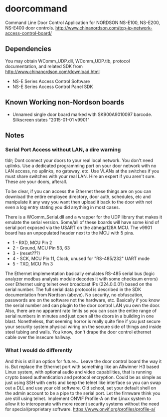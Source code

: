 # doorcommand
Command Line Door Control Application for NORDSON NS-E100, NS-E200, NS-E400 door controls.
http://www.chinanordson.com/tcp-ip-network-access-control-board/

## Dependencies
You may obtain WComm_UDP.dll, WComm_UDP.tlb, protocol documentation, and related SDK from 
http://www.chinanordson.com/download.html
* NS-E Series Access Control Software
* NS-E Series Access Control Panel SDK

## Known Working non-Nordson boards
* Unnamed single door board marked with SK900A9010097 barcode. Silkscreen states "2015-01-01 v9901"

## Notes

### Serial Port Access without LAN, a dire warning
tldr; Dont connect your doors to your real local network. You don't need uplinks. Use a dedicated programming port on your door network with no LAN access, no uplinks, no gateway, etc. Use VLANs at the switches if you must share switches with your real LAN. Hire an expert if you aren't sure. These are your doors, afterall.

To be clear, if you can access the Ethernet these things are on you can download the entire employee directory, door auth, schedules, etc and manipulate it any way you want then upload it back to the door with not even a log entry stating you did anything in most cases. 

There is a WComm_Serial.dll and a wrapper for the UDP library that makes it emulate the serial version.  Some/all of these boards will have some kind of serial port exposed via the USART on the atmega128A MCU.  The v9901 board has an unpopulated header next to the MCU with 5 pins. 
* 1 - RXD, MCU Pin 2
* 2 - Ground, MCU Pin 53, 63
* 3 - (reset???)
* 4 - SCK, MCU Pin 11, Clock, unused for "RS-485/232" UART mode
* 5 - TXD, MCU Pin 3

The Ethernet implementation basically emulates RS-485 serial bus (logic analyzer modbus analysis module decodes it with some checksum errors) over Ethernet using telnet over broadcast IPs (224.0.0.0?) based on the serial number. The full serial data protocol is described in the SDK documentation from Nordson (above). No security, no obfuscation, passwords are on the software not the hardware, etc. Basically if you know the serial number and can plugin to the door control LAN you own the door. Also, there are no apparent rate limits so you can scan the entire range of serial numbers in minutes and just open all the doors in a building in one blast. Nonetheless, that seeming horror is really quite fine if you just secure your security system physical wiring on the secure side of things and inside steel tubing and walls. You know, don't drape the door control ethernet cable over the insecure hallway.

### What I would do differently
And this is still an option for future...  Leave the door control board the way it is. But replace the Ethernet port with something like an Allwinner H3 based Linux system, with optional audio and video capabilities, that is running crypto based authentication and protocol encryption. Could be as simple as just using SSH with certs and keep the telnet like interface so you can swap out a DLL and use your old software. Old school, set your default shell on the admin account to be a pipe to the serial port. Let the firmware think you are still using telnet. Implement ONVIF Profile-A on the Linux system to allow it to interoperate with more recent security systems without the need for special/proprietary software.
https://www.onvif.org/profiles/profile-a/
